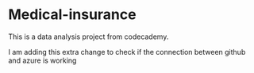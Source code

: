 # Medical-insurance

This is a data analysis project from codecademy. 

I am adding this extra change to check if the connection between github and azure is working 
